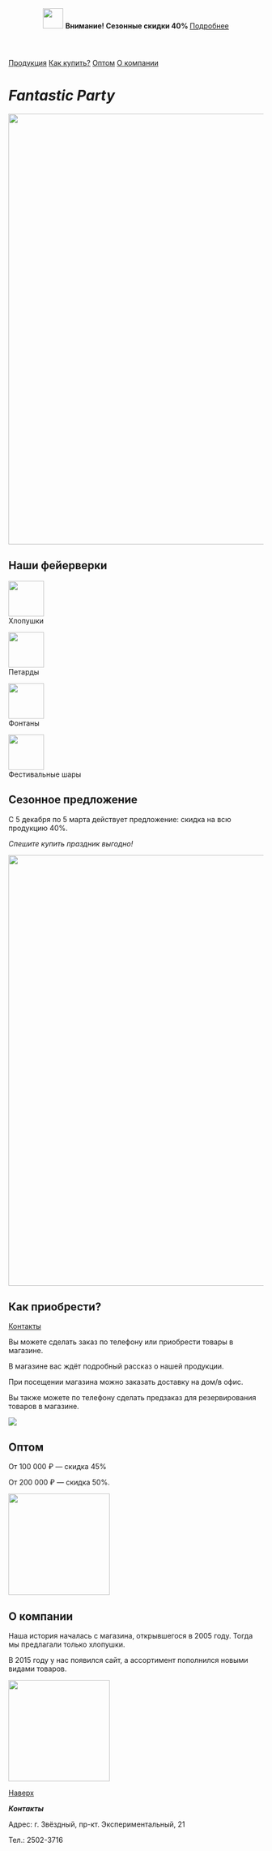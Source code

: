 <html>
    <body>
        <head>
            <title>Fantastic Party</title>
            <link rel="stylecheet" href="style.css"/>
        </head>
        <header>
            <img id ="logo" src="/uploads/2020/12/logo_0_1607675596.svg" height="40px"/>
            <b>Внимание! Сезонные скидки 40% </b><a class="detailed" href="#discount">Подробнее</a>
        </header>
        <main>
            <nav>
                <a class="nav" href="#price">Продукция</a>
                <a class="nav" href="#delivery">Как купить?</a>
                <a class="nav" href="#wholesale">Оптом</a>
                <a class="nav" href="#about_us">О компании</a>
            </nav>
            <h1><i>Fantastic Party</i></h1>
            <img src="/uploads/2020/12/fireworks-2731725_1920_0_1607673819.jpg" width="850px"/>
            <h2 id="price">Наши фейерверки</h2>
            <p>
                <p><img src="/uploads/2020/12/%D1%85%D0%BB%D0%BE%D0%BF%D1%83%D1%88%D0%BA%D0%B0_0_1607673818.svg" width="70px"/><br/>Хлопушки</p>
                <p><img src="/uploads/2020/12/%D0%BF%D0%B5%D1%82%D0%B0%D1%80%D0%B4%D0%B0_0_1607673817.svg" width="70px"/><br/>Петарды</p>
                <p><img src="/uploads/2020/12/%D1%84%D0%BE%D0%BD%D1%82%D0%B0%D0%BD_0_1607673817.svg" width="70px"/><br/>Фонтаны</p>
                <p><img src="/uploads/2020/12/%D1%88%D0%B0%D1%80_0_1607673818.svg" width="70px"/><br/>Фестивальные шары</p>
            </p>
            <h2 id="discount">Сезонное предложение</h2>
            <p>С 5 декабря по 5 марта действует предложение: скидка на всю продукцию 40%.</p>
            <p>
                <i>Спешите купить праздник выгодно!</i>
            </p>
            <img src="/uploads/2020/12/%D1%81%D0%B5%D0%B7%D0%BE%D0%BD%D0%BD%D1%8B%D0%B5%20%D1%81%D0%BA%D0%B8%D0%B4%D0%BA%D0%B8_0_1607673818.jpg" width="850px"/>
            <h2 id="delivery">Как приобрести?</h2>
            <a href="#contacts">Контакты</a>
            <p>Вы можете сделать заказ по телефону или приобрести товары в магазине.</p>
            <p>В магазине вас ждёт подробный рассказ о нашей продукции.</p>
            <p>При посещении магазина можно заказать доставку на дом/в офис.</p>
            <p>Вы также можете по телефону сделать предзаказ для резервирования товаров в магазине.</p>
            <img src="/uploads/2020/12/%D0%BF%D0%BE%D0%BA%D1%83%D0%BF%D0%BA%D0%B0_0_1607673818.png"/>
            <h2 id="wholesale">Оптом</h2>
            <p>От 100 000 ₽ — скидка 45%</p>
            <p>От 200 000 ₽ — скидка 50%.</p>
            <img src="/uploads/2020/12/%D0%BE%D0%BF%D1%82_0_1607673818.png" width="200px"/>
            <h2 id="about_us">О компании</h2>
            <p>Наша история началась с магазина, открывшегося в 2005 году. Тогда мы предлагали только хлопушки.</p>
            <p>В 2015 году у нас появился сайт, а ассортимент пополнился новыми видами товаров.</p>
            <img src="/uploads/2020/12/arrows-2023449_1920_0_1607674211.png" width="200px"/><br/>
            <p><a href="#logo">Наверх</a></p>
        </main>
        <footer>
            <p class="footer" id="contacts"><b><i>Контакты</i></b></p>
            <p class="footer">Адрес: г. Звёздный, пр-кт. Экспериментальный, 21</p>
            <p class="footer">Тел.: 2502-3716</p>
        </footer>
    </body>
</html>
